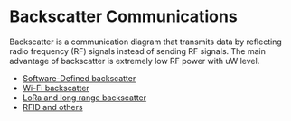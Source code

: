 # Backscatter Communications

Backscatter is a communication diagram that transmits data by reflecting radio frequency (RF) signals instead of sending RF signals.
The main advantage of backscatter is extremely low RF power with uW level.

- [Software-Defined backscatter](./software-defined_backscatter.md)
- [Wi-Fi backscatter](./wifi_backscatter.md)
- [LoRa and long range backscatter](./lora_backscatter.md)
- [RFID and others](./RFID.md)
